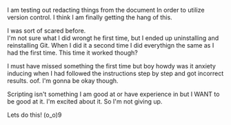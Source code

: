 
I am testing out redacting things from the document
In order to utilize version control.
I think I am finally getting the hang of this.

I was sort of scared before.  
I'm not sure what I did wrongt he first time, but I ended up uninstalling and reinstalling Git.
When I did it a second time I did everythign the same as I had the first time.
This time it worked though?

I must have missed something the first time but boy howdy was it anxiety inducing when I had followed the instructions step by step and got incorrect results.
oof.
I'm gonna be okay though.

Scripting isn't something I am good at or have experience in
but I WANT to be good at it.
I'm excited about it.
So I'm not giving up.

Lets do this! (o_o)9

